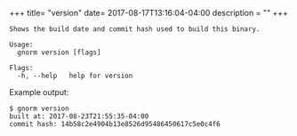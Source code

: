 +++
title= "version"
date= 2017-08-17T13:16:04-04:00
description = ""
+++

<!-- {{{gocog
package main
import (
    "fmt"
    "os"
    "gnorm.org/gnorm/cli"
    "gnorm.org/gnorm/environ"
)
func main() {
    fmt.Println("```plain")
    os.Stderr = os.Stdout
    x := cli.ParseAndRun(environ.Values{
        Stderr: os.Stdout,
        Stdout: os.Stdout,
        Args: []string{"help", "version"},
    })
    fmt.Println("```")
    os.Exit(x)
}
gocog}}} -->
```plain
Shows the build date and commit hash used to build this binary.

Usage:
  gnorm version [flags]

Flags:
  -h, --help   help for version
```
<!-- {{{end}}} -->

Example output:

```plain
$ gnorm version
built at: 2017-08-23T21:55:35-04:00
commit hash: 14b58c2e4904b13e8526d95486450617c5e0c4f6
```